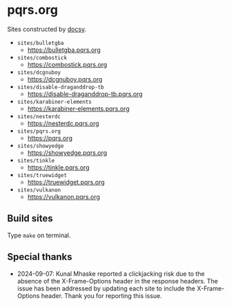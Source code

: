 # pqrs.org

Sites constructed by [docsy](https://www.docsy.dev).

-   `sites/bulletgba`
    -   <https://bulletgba.pqrs.org>
-   `sites/combostick`
    -   <https://combostick.pqrs.org>
-   `sites/dcgnuboy`
    -   <https://dcgnuboy.pqrs.org>
-   `sites/disable-draganddrop-tb`
    -   <https://disable-draganddrop-tb.pqrs.org>
-   `sites/karabiner-elements`
    -   <https://karabiner-elements.pqrs.org>
-   `sites/nesterdc`
    -   <https://nesterdc.pqrs.org>
-   `sites/pqrs.org`
    -   <https://pqrs.org>
-   `sites/showyedge`
    -   <https://showyedge.pqrs.org>
-   `sites/tinkle`
    -   <https://tinkle.pqrs.org>
-   `sites/truewidget`
    -   <https://truewidget.pqrs.org>
-   `sites/vulkanon`
    -   <https://vulkanon.pqrs.org>

## Build sites

Type `make` on terminal.

## Special thanks

-   2024-09-07:
    Kunal Mhaske reported a clickjacking risk due to the absence of the X-Frame-Options header in the response headers.
    The issue has been addressed by updating each site to include the X-Frame-Options header.
    Thank you for reporting this issue.
